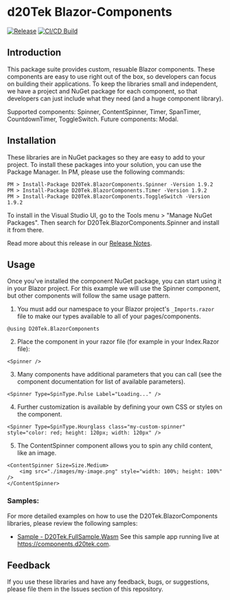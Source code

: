 # d20Tek Blazor-Components
[![Release](https://github.com/d20Tek/blazor-components/actions/workflows/release.yml/badge.svg)](https://github.com/d20Tek/blazor-components/actions/workflows/release.yml)
[![CI/CD Build](https://github.com/d20Tek/blazor-components/actions/workflows/blazor-components-ci.yml/badge.svg)](https://github.com/d20Tek/blazor-components/actions/workflows/blazor-components-ci.yml)

## Introduction
This package suite provides custom, resuable Blazor components. These components are easy to use right out of the box, so developers can focus on building their applications. To keep the libraries small and independent, we have a project and NuGet package for each component, so that developers can just include what they need (and a huge component library).

Supported components: Spinner, ContentSpinner, Timer, SpanTimer, CountdownTimer, ToggleSwitch.
Future components: Modal.

## Installation
These libraries are in NuGet packages so they are easy to add to your project. To install these packages into your solution, you can use the Package Manager. In PM, please use the following commands:
```  
PM > Install-Package D20Tek.BlazorComponents.Spinner -Version 1.9.2
PM > Install-Package D20Tek.BlazorComponents.Timer -Version 1.9.2
PM > Install-Package D20Tek.BlazorComponents.ToggleSwitch -Version 1.9.2
``` 

To install in the Visual Studio UI, go to the Tools menu > "Manage NuGet Packages". Then search for D20Tek.BlazorComponents.Spinner and install it from there.

Read more about this release in our [Release Notes](ReleaseNotes.md).

## Usage
Once you've installed the component NuGet package, you can start using it in your Blazor project. For this example we will use the Spinner component, but other components will follow the same usage pattern.

1. You must add our namespace to your Blazor project's ```_Imports.razor``` file to make our types available to all of your pages/components.
```
@using D20Tek.BlazorComponents
```
2. Place the component in your razor file (for example in your Index.Razor file):
```
<Spinner />
```
3. Many components have additional parameters that you can call (see the component documentation for list of available parameters).
```
<Spinner Type=SpinType.Pulse Label="Loading..." />
```
4. Further customization is available by defining your own CSS or styles on the component.
```
<Spinner Type=SpinType.Hourglass class="my-custom-spinner" style="color: red; height: 120px; width: 120px" />
```
5. The ContentSpinner component allows you to spin any child content, like an image.
```
<ContentSpinner Size=Size.Medium>
    <img src="./images/my-image.png" style="width: 100%; height: 100%" />
</ContentSpinner>
```

### Samples:
For more detailed examples on how to use the D20Tek.BlazorComponents libraries, please review the following samples:

* [Sample - D20Tek.FullSample.Wasm](samples/D20Tek.FullSample.Wasm)
See this sample app running live at https://components.d20tek.com.

## Feedback
If you use these libraries and have any feedback, bugs, or suggestions, please file them in the Issues section of this repository.

